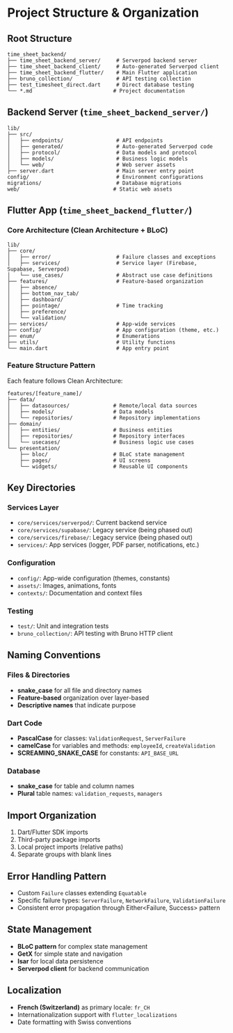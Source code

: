 # Project Structure & Organization

## Root Structure
```
time_sheet_backend/
├── time_sheet_backend_server/     # Serverpod backend server
├── time_sheet_backend_client/     # Auto-generated Serverpod client
├── time_sheet_backend_flutter/    # Main Flutter application
├── bruno_collection/              # API testing collection
├── test_timesheet_direct.dart     # Direct database testing
└── *.md                          # Project documentation
```

## Backend Server (`time_sheet_backend_server/`)
```
lib/
├── src/
│   ├── endpoints/                 # API endpoints
│   ├── generated/                 # Auto-generated Serverpod code
│   ├── protocol/                  # Data models and protocol
│   ├── models/                    # Business logic models
│   └── web/                       # Web server assets
├── server.dart                    # Main server entry point
config/                            # Environment configurations
migrations/                        # Database migrations
web/                              # Static web assets
```

## Flutter App (`time_sheet_backend_flutter/`)

### Core Architecture (Clean Architecture + BLoC)
```
lib/
├── core/
│   ├── error/                     # Failure classes and exceptions
│   ├── services/                  # Service layer (Firebase, Supabase, Serverpod)
│   └── use_cases/                 # Abstract use case definitions
├── features/                      # Feature-based organization
│   ├── absence/
│   ├── bottom_nav_tab/
│   ├── dashboard/
│   ├── pointage/                  # Time tracking
│   ├── preference/
│   └── validation/
├── services/                      # App-wide services
├── config/                        # App configuration (theme, etc.)
├── enum/                          # Enumerations
├── utils/                         # Utility functions
└── main.dart                      # App entry point
```

### Feature Structure Pattern
Each feature follows Clean Architecture:
```
features/[feature_name]/
├── data/
│   ├── datasources/              # Remote/local data sources
│   ├── models/                   # Data models
│   └── repositories/             # Repository implementations
├── domain/
│   ├── entities/                 # Business entities
│   ├── repositories/             # Repository interfaces
│   └── usecases/                 # Business logic use cases
└── presentation/
    ├── bloc/                     # BLoC state management
    ├── pages/                    # UI screens
    └── widgets/                  # Reusable UI components
```

## Key Directories

### Services Layer
- `core/services/serverpod/`: Current backend service
- `core/services/supabase/`: Legacy service (being phased out)
- `core/services/firebase/`: Legacy service (being phased out)
- `services/`: App services (logger, PDF parser, notifications, etc.)

### Configuration
- `config/`: App-wide configuration (themes, constants)
- `assets/`: Images, animations, fonts
- `contexts/`: Documentation and context files

### Testing
- `test/`: Unit and integration tests
- `bruno_collection/`: API testing with Bruno HTTP client

## Naming Conventions

### Files & Directories
- **snake_case** for all file and directory names
- **Feature-based** organization over layer-based
- **Descriptive names** that indicate purpose

### Dart Code
- **PascalCase** for classes: `ValidationRequest`, `ServerFailure`
- **camelCase** for variables and methods: `employeeId`, `createValidation`
- **SCREAMING_SNAKE_CASE** for constants: `API_BASE_URL`

### Database
- **snake_case** for table and column names
- **Plural** table names: `validation_requests`, `managers`

## Import Organization
1. Dart/Flutter SDK imports
2. Third-party package imports
3. Local project imports (relative paths)
4. Separate groups with blank lines

## Error Handling Pattern
- Custom `Failure` classes extending `Equatable`
- Specific failure types: `ServerFailure`, `NetworkFailure`, `ValidationFailure`
- Consistent error propagation through Either<Failure, Success> pattern

## State Management
- **BLoC pattern** for complex state management
- **GetX** for simple state and navigation
- **Isar** for local data persistence
- **Serverpod client** for backend communication

## Localization
- **French (Switzerland)** as primary locale: `fr_CH`
- Internationalization support with `flutter_localizations`
- Date formatting with Swiss conventions